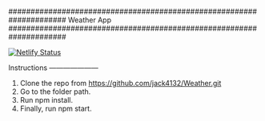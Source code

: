 #####################################################################
Weather App
#####################################################################


[![Netlify Status](https://api.netlify.com/api/v1/badges/c35792f9-5829-4567-bcca-00fea933aea8/deploy-status)](https://app.netlify.com/sites/funny-cactus-42f73b/deploys)


Instructions
———————

1. Clone the repo from https://github.com/jack4132/Weather.git
2. Go to the folder path.
3. Run npm install.
4. Finally, run npm start.

